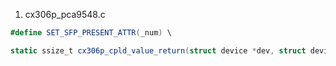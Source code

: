 1.  cx306p_pca9548.c

   ```c#
   #define SET_SFP_PRESENT_ATTR(_num) \
   
   static ssize_t cx306p_cpld_value_return(struct device *dev, struct device_attribute *da, char *buf)
   ```

   